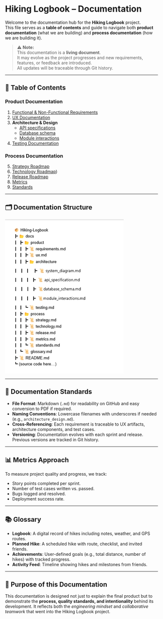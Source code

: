 # Hiking Logbook – Documentation

Welcome to the documentation hub for the **Hiking Logbook** project.  
This file serves as a **table of contents** and guide to navigate both **product documentation** (what we are building) and **process documentation** (how we are building it).  

> ⚠️ **Note:**  
> This documentation is a **living document**.  
> It may evolve as the project progresses and new requirements, features, or feedback are introduced.  
> All updates will be traceable through Git history.


---

## 📖 Table of Contents

### Product Documentation
1. [Functional & Non-Functional Requirements](https://hikers-for-life.github.io/Hiking-Logbook/product/requirements.html)
2. [UX Documentation](https://hikers-for-life.github.io/Hiking-Logbook/product/ux.html)
3. **Architecture & Design**
     - [API specifications](https://hikers-for-life.github.io/Hiking-Logbook/product/architecture/api_specifications.html)
     - [Database schema](https://hikers-for-life.github.io/Hiking-Logbook/product/architecture/database_schema.html)
     - [Module interactions](https://hikers-for-life.github.io/Hiking-Logbook/product/architecture/module_interactions.html)
4. [Testing Documentation](https://hikers-for-life.github.io/Hiking-Logbook/product/testing.html)

### Process Documentation
5. [Strategy Roadmap](https://hikers-for-life.github.io/Hiking-Logbook/process/strategy.html)
6. [Technology Roadmap](https://hikers-for-life.github.io/Hiking-Logbook/process/technology.html))
7. [Release Roadmap](https://hikers-for-life.github.io/Hiking-Logbook/process/release.html)
8. [Metrics](https://hikers-for-life.github.io/Hiking-Logbook/process/metrics.html)
9. [Standards](https://hikers-for-life.github.io/Hiking-Logbook/process/standards.html)



---

## 🗂 Documentation Structure

![text](doc_structure.png)  



---

## 📌 Documentation Standards

- **File Format**: Markdown (`.md`) for readability on GitHub and easy conversion to PDF if required.  
- **Naming Conventions**: Lowercase filenames with underscores if needed (e.g., `architecture_design.md`).  
- **Cross-Referencing**: Each requirement is traceable to UX artifacts, architecture components, and test cases.  
- **Versioning**: Documentation evolves with each sprint and release. Previous versions are tracked in Git history.  

---

## 📊 Metrics Approach

To measure project quality and progress, we track:
- Story points completed per sprint.  
- Number of test cases written vs. passed.  
- Bugs logged and resolved.  
- Deployment success rate.  

---

## 📚 Glossary

- **Logbook**: A digital record of hikes including notes, weather, and GPS routes.  
- **Planned Hike**: A scheduled hike with route, checklist, and invited friends.  
- **Achievements**: User-defined goals (e.g., total distance, number of hikes) with tracked progress.  
- **Activity Feed**: Timeline showing hikes and milestones from friends.  

---

## 🚀 Purpose of this Documentation

This documentation is designed not just to explain the final product but to demonstrate the **process, quality standards, and intentionality** behind its development. It reflects both the *engineering mindset* and *collaborative teamwork* that went into the Hiking Logbook project.



